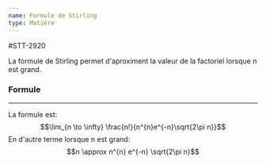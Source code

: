 ```yaml
---
name: Formule de Stirling
type: Matière
---
```

#STT-2920

La formule de Stirling permet d'aproximent la valeur de la factoriel lorsque n est grand.

### Formule
---
La formule est:
$$\lim_{n \to \infty} \frac{n!}{n^{n}e^{-n}\sqrt{2\pi n}}$$
En d'autre terme lorsque n est grand:
$$n \approx n^{n} e^{-n} \sqrt{2\pi n}$$
